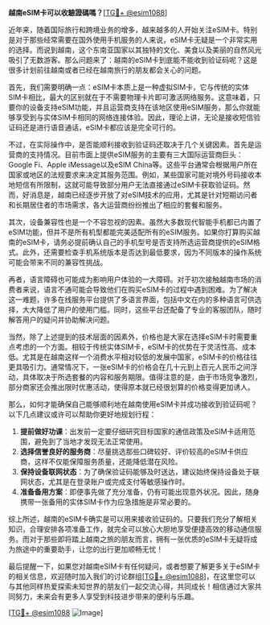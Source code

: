 **越南eSIM卡可以收驗證碼嗎？**[[TG💪+ @esim1088](https://t.me/s/esim1088)]

近年来，随着国际旅行和跨境业务的增多，越来越多的人开始关注eSIM卡。特别是对于那些经常需要在国外使用手机服务的人来说，eSIM卡无疑是一个非常实用的选择。而说到越南，这个东南亚国家以其独特的文化、美食以及美丽的自然风光吸引了无数游客。那么问题来了：越南的eSIM卡到底能不能收到验证码呢？这是很多计划前往越南或者已经在越南旅行的朋友都会关心的问题。

首先，我们需要明确一点：eSIM卡本质上是一种虚拟SIM卡，它与传统的实体SIM卡相比，最大的区别就在于不需要物理卡片即可激活网络服务。这意味着，只要你的设备支持eSIM功能，并且运营商支持在该地区使用eSIM服务，那么你就能够享受到与实体SIM卡相同的网络连接体验。因此，理论上讲，无论是接收短信验证码还是进行语音通话，eSIM卡都应该是完全可行的。

不过，在实际操作中，是否能顺利接收到验证码还取决于几个关键因素。首先是运营商的支持情况。目前市面上提供eSIM服务的主要有三大国际运营商巨头：Google Fi、Apple iMessage以及eSIM China等。这些平台通常会根据用户所在国家或地区的法规要求来决定其服务范围。例如，某些国家可能对境外号码接收本地短信有所限制，这就可能导致部分用户无法直接通过eSIM卡获取验证码。然而，好消息是，越南已经逐步开放了对eSIM技术的应用，尤其是针对短期访问者和长期居住者的市场需求，各大运营商纷纷推出了相应的套餐和服务。

其次，设备兼容性也是一个不容忽视的因素。虽然大多数现代智能手机都已内置了eSIM功能，但并不是所有机型都能完美适配所有的eSIM服务。如果你打算购买越南的eSIM卡，请务必提前确认自己的手机型号是否支持所选运营商提供的eSIM格式。此外，还需要检查手机系统版本是否达到最低要求，因为不同版本的操作系统可能会带来不同的兼容性挑战。

再者，语言障碍也可能成为影响用户体验的一大障碍。对于初次接触越南市场的消费者来说，语言不通可能会导致他们在购买eSIM卡的过程中遇到困难。为了解决这一难题，许多在线服务平台提供了多语言界面，包括中文在内的多种语言可供选择，大大降低了用户的使用门槛。同时，这些平台还配备了专业的客服团队，随时解答用户的疑问并协助解决问题。

当然，除了上述提到的技术层面的因素外，价格也是大家在选择eSIM卡时需要重点考虑的一个方面。相较于传统实体SIM卡，eSIM卡的优势在于灵活性高、成本低。尤其是在越南这样一个消费水平相对较低的发展中国家，eSIM卡的价格往往更具吸引力。通常情况下，一张eSIM卡的价格会在几十元到上百元人民币之间浮动，具体取决于所选套餐的内容和服务期限。值得注意的是，由于市场竞争激烈，部分商家还会推出限时优惠活动，使得原本就已经很划算的价格变得更加诱人。

那么，如何才能确保自己能够顺利地在越南使用eSIM卡并成功接收到验证码呢？以下几点建议或许可以帮助你更好地规划行程：

1. **提前做好功课**：出发前一定要仔细研究目标国家的通信政策及eSIM卡适用范围，避免到了当地才发现无法正常使用。
2. **选择信誉良好的服务商**：尽量挑选那些口碑较好、评价较高的eSIM卡供应商，这样不仅能保障服务质量，还能降低潜在风险。
3. **保持设备联网状态**：为了确保验证码能够及时送达，建议始终保持设备处于联网状态，尤其是在登录账户或完成支付等敏感操作时。
4. **准备备用方案**：即便事先做了充分准备，仍有可能出现意外状况。因此，随身携带一张备用的实体SIM卡作为应急措施是非常必要的。

综上所述，越南的eSIM卡确实是可以用来接收验证码的。只要我们充分了解相关知识，合理安排各项准备工作，就完全可以放心大胆地享受便捷高效的移动通信服务。而对于那些即将踏上越南之旅的朋友而言，拥有一张优质的eSIM卡无疑将成为旅途中的重要助手，让您的出行更加顺畅无忧！

最后提醒一下，如果您对越南eSIM卡有任何疑问，或者想要了解更多关于eSIM卡的相关信息，欢迎随时加入我们的讨论群组[[TG💪+ @esim1088](https://t.me/s/esim1088)]，在这里您可以与其他同样热爱探索未知世界的朋友们一起交流心得，共同成长！相信通过大家共同努力，未来会有更多人享受到科技进步带来的便利与乐趣。

[[TG💪+ @esim1088](https://t.me/s/esim1088) ![Image](https://i.postimg.cc/4NQfJmqS/Snipaste-2025-05-13-00-14-12.png)]